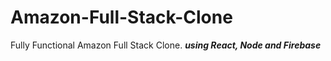 # Amazon-Full-Stack-Clone
Fully Functional Amazon Full Stack Clone.
_**using React, Node and Firebase**_
